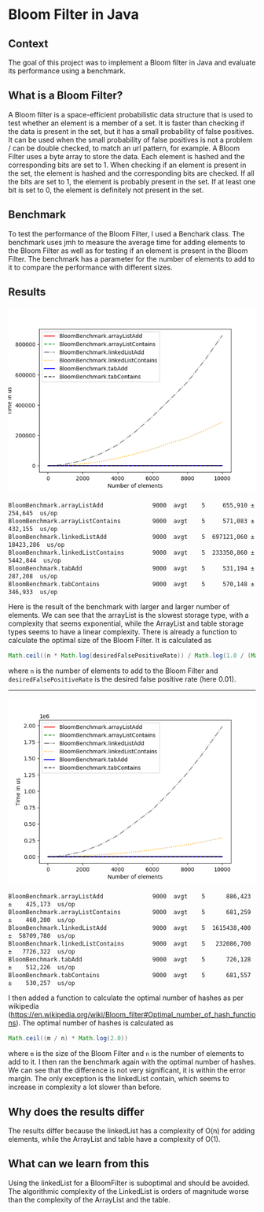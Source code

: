 # Bloom Filter in Java

## Context
The goal of this project was to implement a Bloom filter in Java and evaluate its performance using a benchmark.

## What is a Bloom Filter?
A Bloom filter is a space-efficient probabilistic data structure that is used to test whether an element is a member of a set. It is faster than checking if the data is present in the set, but it has a small probability of false positives. It can be used when the small probability of false positives is not a problem / can be double checked, to match an url pattern, for example.
A Bloom Filter uses a byte array to store the data. Each element is hashed and the corresponding bits are set to 1. When checking if an element is present in the set, the element is hashed and the corresponding bits are checked. If all the bits are set to 1, the element is probably present in the set. If at least one bit is set to 0, the element is definitely not present in the set.

## Benchmark
To test the performance of the Bloom Filter, I used a Benchark class. The benchmark uses jmh to measure the average time for adding elements to the Bloom Filter as well as for testing if an element is present in the Bloom Filter. The benchmark has a parameter for the number of elements to add to it to compare the performance with different sizes.

## Results
![bench1](img/bench1.png)  
```
BloomBenchmark.arrayListAdd              9000  avgt    5     655,910 ±    254,645  us/op
BloomBenchmark.arrayListContains         9000  avgt    5     571,083 ±    432,155  us/op
BloomBenchmark.linkedListAdd             9000  avgt    5  697121,060 ±  18423,286  us/op
BloomBenchmark.linkedListContains        9000  avgt    5  233350,860 ±   5442,844  us/op
BloomBenchmark.tabAdd                    9000  avgt    5     531,194 ±    287,208  us/op
BloomBenchmark.tabContains               9000  avgt    5     570,148 ±    346,933  us/op
```
Here is the result of the benchmark with larger and larger number of elements. We can see that the arrayList is the slowest storage type, with a complexity that seems exponential, while the ArrayList and table storage types seems to have a linear complexity. There is already a function to calculate the optimal size of the Bloom Filter. It is calculated as 
```java
Math.ceil((n * Math.log(desiredFalsePositiveRate)) / Math.log(1.0 / (Math.pow(2.0, Math.log(2.0)))))
```
where `n` is the number of elements to add to the Bloom Filter and `desiredFalsePositiveRate` is the desired false positive rate (here 0.01).

----
![bench2](img/bench2.png)  
```
BloomBenchmark.arrayListAdd              9000  avgt    5      886,423 ±    425,173  us/op
BloomBenchmark.arrayListContains         9000  avgt    5      681,259 ±    460,200  us/op
BloomBenchmark.linkedListAdd             9000  avgt    5  1615438,400 ±  58709,780  us/op
BloomBenchmark.linkedListContains        9000  avgt    5   232086,700 ±   7726,322  us/op
BloomBenchmark.tabAdd                    9000  avgt    5      726,128 ±    512,226  us/op
BloomBenchmark.tabContains               9000  avgt    5      681,557 ±    530,257  us/op
```
I then added a function to calculate the optimal number of hashes as per wikipedia (https://en.wikipedia.org/wiki/Bloom_filter#Optimal_number_of_hash_functions). The optimal number of hashes is calculated as
```java
Math.ceil((m / n) * Math.log(2.0))
```
where `m` is the size of the Bloom Filter and `n` is the number of elements to add to it. I then ran the benchmark again with the optimal number of hashes. We can see that the difference is not very significant, it is within the error margin. The only exception is the linkedList contain, which seems to increase in complexity a lot slower than before.


## Why does the results differ
The results differ because the linkedList has a complexity of O(n) for adding elements, while the ArrayList and table have a complexity of O(1). 

## What can we learn from this
Using the linkedList for a BloomFilter is suboptimal and should be avoided. The algorithmic complexity of the LinkedList is orders of magnitude worse than the complexity of the ArrayList and the table.
